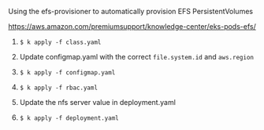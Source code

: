 Using the efs-provisioner to automatically provision EFS PersistentVolumes

https://aws.amazon.com/premiumsupport/knowledge-center/eks-pods-efs/

1. `$ k apply -f class.yaml`

1. Update configmap.yaml with the correct `file.system.id` and `aws.region`

1. `$ k apply -f configmap.yaml`

1. `$ k apply -f rbac.yaml`

1. Update the nfs server value in deployment.yaml

1. `$ k apply -f deployment.yaml`
